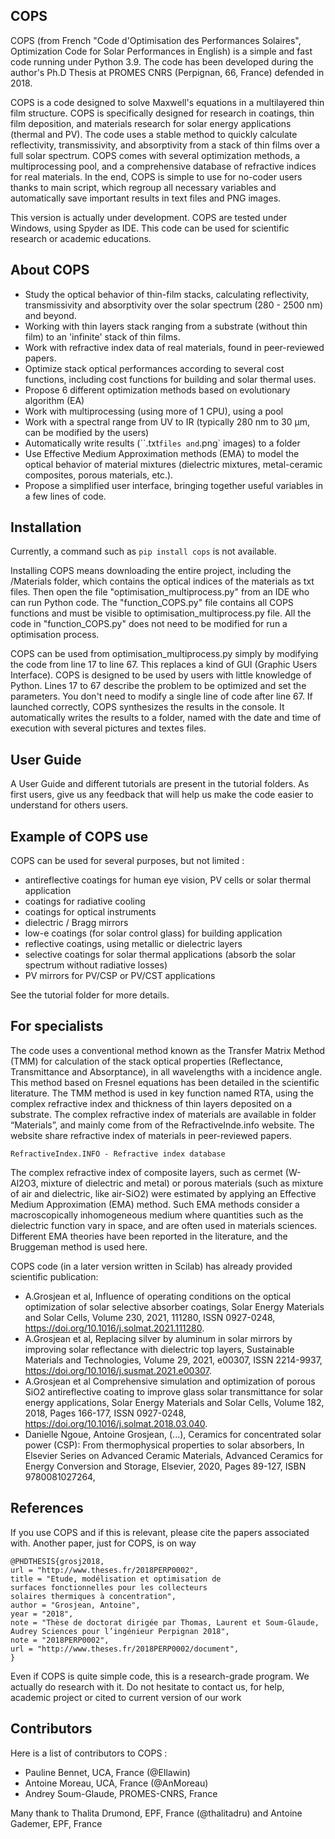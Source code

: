 ## COPS
COPS (from French "Code d'Optimisation des Performances Solaires", Optimization Code for Solar Performances in English) is a simple and fast code running under Python 3.9. The code has been developed during the author's Ph.D Thesis at PROMES CNRS (Perpignan, 66, France) defended in 2018. 

COPS is a code designed to solve Maxwell's equations in a multilayered thin film structure.
COPS is specifically designed for research in coatings, thin film deposition, and materials research for solar energy applications (thermal and PV).
The code uses a stable method to quickly calculate reflectivity, transmissivity, and absorptivity from a stack of thin films over a full solar spectrum. COPS comes with several optimization methods, a multiprocessing pool, and a comprehensive database of refractive indices for real materials.
In the end, COPS is simple to use for no-coder users thanks to main script, which regroup all necessary variables and automatically save important results in text files and PNG images.

This version is actually under development. COPS are tested under Windows, using Spyder as IDE. 
This code can be used for scientific research or academic educations. 

## About COPS
- Study the optical behavior of thin-film stacks, calculating reflectivity, transmissivity and absorptivity over the solar spectrum (280 - 2500 nm) and beyond.
- Working with thin layers stack ranging from a substrate (without thin film) to an 'infinite' stack of thin films. 
- Work with refractive index data of real materials, found in peer-reviewed papers.  
- Optimize stack optical performances according to several cost functions, including cost functions for building and solar thermal uses. 
- Propose 6 different optimization methods based on evolutionary algorithm (EA) 
- Work with multiprocessing (using more of 1 CPU), using a pool
- Work with a spectral range from UV to IR (typically 280 nm to 30 µm, can be modified by the users) 
- Automatically write results (``.txt` files and `.png` images) to a folder 
- Use Effective Medium Approximation methods (EMA) to model the optical behavior of material mixtures (dielectric mixtures, metal-ceramic composites, porous materials, etc.). 
- Propose a simplified user interface, bringing together useful variables in a few lines of code.

## Installation

Currently, a command such as `pip install cops` is not available. 

Installing COPS means downloading the entire project, including the /Materials folder, which contains the optical indices of the materials as txt files. Then open the file "optimisation_multiprocess.py" from an IDE who can run Python code. The "function_COPS.py" file contains all COPS functions and must be visible to optimisation_multiprocess.py file. All the code in "function_COPS.py" does not need to be modified for run a optimisation process. 

COPS can be used from optimisation_multiprocess.py simply by modifying the code from line 17 to line 67. This replaces a kind of GUI (Graphic Users Interface). COPS is designed to be used by users with little knowledge of Python. Lines 17 to 67 describe the problem to be optimized and set the parameters. You don't need to modify a single line of code after line 67. If launched correctly, COPS synthesizes the results in the console. It automatically writes the results to a folder, named with the date and time of execution with several pictures and textes files. 

## User Guide

A User Guide and different tutorials are present in the tutorial folders. As first users, give us any feedback that will help us make the code easier to understand for others users. 

## Example of COPS use

COPS can be used for several purposes, but not limited : 
- antireflective coatings for human eye vision, PV cells or solar thermal application
- coatings for radiative cooling
- coatings for optical instruments
- dielectric / Bragg mirrors
- low-e coatings (for solar control glass) for building application 
- reflective coatings, using metallic or dielectric layers
- selective coatings for solar thermal applications (absorb the solar spectrum without radiative losses) 
- PV mirrors for PV/CSP or PV/CST applications

See the tutorial folder for more details. 

## For specialists

The code uses a conventional method known as the Transfer Matrix Method (TMM) for calculation of the stack optical properties (Reflectance, Transmittance and Absorptance), in all wavelengths with a incidence angle. This method based on Fresnel equations has been detailed in the scientific literature. The TMM method is used in key function named RTA, using the complex refractive index and thickness of thin layers deposited on a substrate. The complex refractive index of materials are available in folder “Materials”, and mainly come from of the RefractiveInde.info website. The website share refractive index of materials in peer-reviewed papers. 

```
RefractiveIndex.INFO - Refractive index database
```
The complex refractive index of composite layers, such as cermet (W-Al2O3, mixture of dielectric and metal) or porous materials (such as mixture of air and dielectric, like air-SiO2) were estimated by applying an Effective Medium Approximation (EMA) method. Such EMA methods consider a macroscopically inhomogeneous medium where quantities such as the dielectric function vary in space, and are often used in materials sciences. Different EMA theories have been reported in the literature, and the Bruggeman method is used here. 

COPS code (in a later version written in Scilab) has already provided scientific publication: 
- A.Grosjean et al, Influence of operating conditions on the optical optimization of solar selective absorber coatings, Solar Energy Materials and Solar Cells, Volume 230, 2021, 111280, ISSN 0927-0248, https://doi.org/10.1016/j.solmat.2021.111280.
- A.Grosjean et al, Replacing silver by aluminum in solar mirrors by improving solar reflectance with dielectric top layers, Sustainable Materials and Technologies, Volume 29, 2021, e00307, ISSN 2214-9937, https://doi.org/10.1016/j.susmat.2021.e00307.
- A.Grosjean et al Comprehensive simulation and optimization of porous SiO2 antireflective coating to improve glass solar transmittance for solar energy applications, Solar Energy Materials and Solar Cells, Volume 182, 2018, Pages 166-177, ISSN 0927-0248, https://doi.org/10.1016/j.solmat.2018.03.040.
- Danielle Ngoue, Antoine Grosjean, (...), Ceramics for concentrated solar power (CSP): From thermophysical properties to solar absorbers, In Elsevier Series on Advanced Ceramic Materials, Advanced Ceramics for Energy Conversion and Storage, Elsevier, 2020, Pages 89-127, ISBN 9780081027264,

## References
If you use COPS and if this is relevant, please cite the papers associated with. Another paper, just for COPS, is on way

```
@PHDTHESIS{grosj2018,
url = "http://www.theses.fr/2018PERP0002",
title = "Etude, modélisation et optimisation de surfaces fonctionnelles pour les collecteurs solaires thermiques à concentration",
author = "Grosjean, Antoine",
year = "2018",
note = "Thèse de doctorat dirigée par Thomas, Laurent et Soum-Glaude, Audrey Sciences pour l’ingénieur Perpignan 2018",
note = "2018PERP0002",
url = "http://www.theses.fr/2018PERP0002/document",
}
```
Even if COPS is quite simple code, this is a research-grade program. We actually do research with it. Do not hesitate to contact us, for help, academic project or cited to current version of our work

## Contributors
Here is a list of contributors to COPS : 
* Pauline Bennet, UCA, France (@Ellawin)
* Antoine Moreau, UCA, France  (@AnMoreau)
* Andrey Soum-Glaude, PROMES-CNRS, France

Many thank to Thalita Drumond, EPF, France (@thalitadru) and Antoine Gademer, EPF, France
